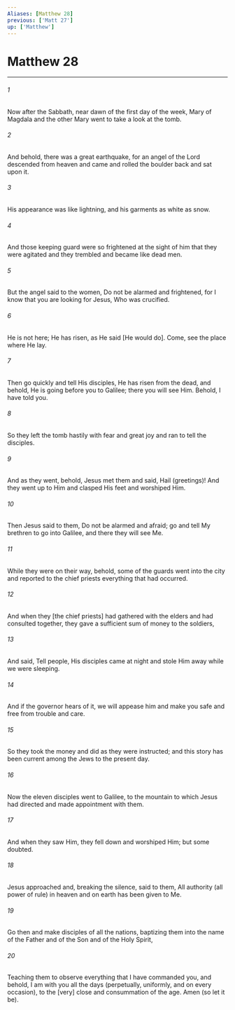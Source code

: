 ```yaml
---
Aliases: [Matthew 28]
previous: ['Matt 27']
up: ['Matthew']
---
```

# Matthew 28

***














###### 1 






Now after the Sabbath, near dawn of the first day of the week, Mary of Magdala and the other Mary went to take a look at the tomb. 













###### 2 






And behold, there was a great earthquake, for an angel of the Lord descended from heaven and came and rolled the boulder back and sat upon it. 













###### 3 






His appearance was like lightning, and his garments as white as snow. 













###### 4 






And those keeping guard were so frightened at the sight of him that they were agitated and they trembled and became like dead men. 













###### 5 






But the angel said to the women, Do not be alarmed and frightened, for I know that you are looking for Jesus, Who was crucified. 













###### 6 






He is not here; He has risen, as He said [He would do]. Come, see the place where He lay. 













###### 7 






Then go quickly and tell His disciples, He has risen from the dead, and behold, He is going before you to Galilee; there you will see Him. Behold, I have told you. 













###### 8 






So they left the tomb hastily with fear and great joy and ran to tell the disciples. 













###### 9 






And as they went, behold, Jesus met them and said, Hail (greetings)! And they went up to Him and clasped His feet and worshiped Him. 













###### 10 






Then Jesus said to them, Do not be alarmed and afraid; go and tell My brethren to go into Galilee, and there they will see Me. 













###### 11 






While they were on their way, behold, some of the guards went into the city and reported to the chief priests everything that had occurred. 













###### 12 






And when they [the chief priests] had gathered with the elders and had consulted together, they gave a sufficient sum of money to the soldiers, 













###### 13 






And said, Tell people, His disciples came at night and stole Him away while we were sleeping. 













###### 14 






And if the governor hears of it, we will appease him and make you safe and free from trouble and care. 













###### 15 






So they took the money and did as they were instructed; and this story has been current among the Jews to the present day. 













###### 16 






Now the eleven disciples went to Galilee, to the mountain to which Jesus had directed and made appointment with them. 













###### 17 






And when they saw Him, they fell down and worshiped Him; but some doubted. 













###### 18 






Jesus approached and, breaking the silence, said to them, All authority (all power of rule) in heaven and on earth has been given to Me. 













###### 19 






Go then and make disciples of all the nations, baptizing them into the name of the Father and of the Son and of the Holy Spirit, 













###### 20 






Teaching them to observe everything that I have commanded you, and behold, I am with you all the days (perpetually, uniformly, and on every occasion), to the [very] close and consummation of the age. Amen (so let it be).
